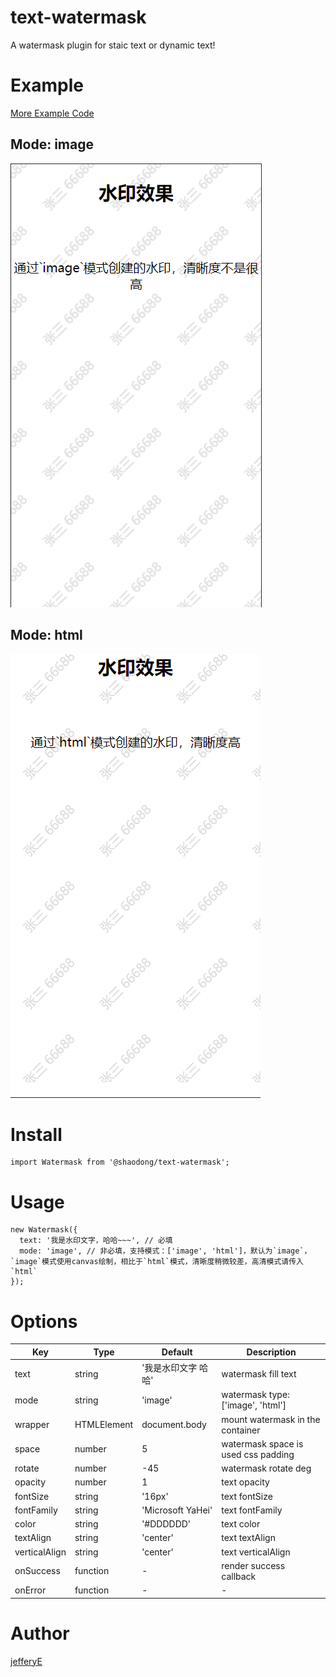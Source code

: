 # text-watermask

A watermask plugin for staic text or dynamic text!

# Example

[More Example Code](https://github.com/jefferyE/text-watermask/tree/master/examples)

## Mode: image
![image](/snapshots/image-watermask.png)

## Mode: html
![html](/snapshots/html-watermask.png)

# Install

```
import Watermask from '@shaodong/text-watermask';

```
# Usage

```
new Watermask({
  text: '我是水印文字，哈哈~~~', // 必填
  mode: 'image', // 非必填，支持模式：['image', 'html']，默认为`image`，`image`模式使用canvas绘制，相比于`html`模式，清晰度稍微较差，高清模式请传入`html`
});

```
# Options

|  Key  | Type  |  Default  | Description  |
|  ----  | ----  |  ----  | ----  |
| text  | string | '我是水印文字 哈哈' | watermask fill text |
| mode  | string | 'image' | watermask type: ['image', 'html'] |
| wrapper  | HTMLElement | document.body | mount watermask in the container |
| space  | number | 5 | watermask space is used css padding |
| rotate  | number | -45 | watermask rotate deg |
| opacity  | number | 1 | text opacity |
| fontSize  | string | '16px' | text fontSize |
| fontFamily  | string | 'Microsoft YaHei' | text fontFamily |
| color  | string | '#DDDDDD' | text color |
| textAlign  | string | 'center' | text textAlign |
| verticalAlign  | string | 'center' | text verticalAlign |
| onSuccess  | function | - | render success callback |
| onError  | function | - | - |

# Author
[jefferyE](https://github.com/jefferyE)
